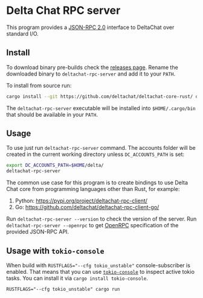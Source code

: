 # Delta Chat RPC server

This program provides a [JSON-RPC 2.0](https://www.jsonrpc.org/specification) interface to DeltaChat
over standard I/O.

## Install

To download binary pre-builds check the [releases page](https://github.com/deltachat/deltachat-core-rust/releases).
Rename the downloaded binary to `deltachat-rpc-server` and add it to your `PATH`.

To install from source run:

```sh
cargo install --git https://github.com/deltachat/deltachat-core-rust/ deltachat-rpc-server
```

The `deltachat-rpc-server` executable will be installed into `$HOME/.cargo/bin` that should be available
in your `PATH`.

## Usage

To use just run `deltachat-rpc-server` command. The accounts folder will be created in the current
working directory unless `DC_ACCOUNTS_PATH` is set:

```sh
export DC_ACCOUNTS_PATH=$HOME/delta/
deltachat-rpc-server
```

The common use case for this program is to create bindings to use Delta Chat core from programming
languages other than Rust, for example:

1. Python: https://pypi.org/project/deltachat-rpc-client/
2. Go: https://github.com/deltachat/deltachat-rpc-client-go/

Run `deltachat-rpc-server --version` to check the version of the server.
Run `deltachat-rpc-server --openrpc` to get [OpenRPC](https://open-rpc.org/) specification of the provided JSON-RPC API.


## Usage with `tokio-console`

When build with `RUSTFLAGS="--cfg tokio_unstable"` console-subscriber is enabled.
That means that you can use [`tokio-console`](https://github.com/tokio-rs/console) to inspect active tokio tasks.
You can install it via `cargo install tokio-console`.

```
RUSTFLAGS="--cfg tokio_unstable" cargo run
```